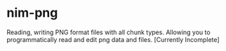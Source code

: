 # nim-png
Reading, writing PNG format files with all chunk types. Allowing you to programmatically read and edit  png data  and files. [Currently Incomplete]
